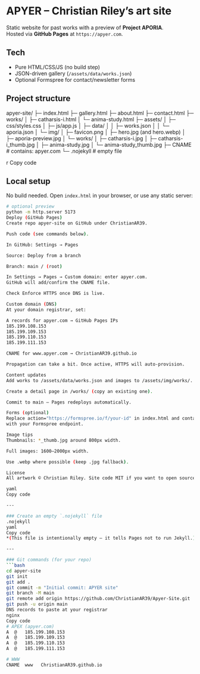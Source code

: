 # APYER – Christian Riley’s art site

Static website for past works with a preview of **Project APORIA**.  
Hosted via **GitHub Pages** at `https://apyer.com`.

## Tech
- Pure HTML/CSS/JS (no build step)
- JSON-driven gallery (`/assets/data/works.json`)
- Optional Formspree for contact/newsletter forms

## Project structure
apyer-site/
├─ index.html
├─ gallery.html
├─ about.html
├─ contact.html
├─ works/
│ ├─ catharsis-i.html
│ └─ anima-study.html
├─ assets/
│ ├─ css/styles.css
│ ├─ js/app.js
│ ├─ data/
│ │ ├─ works.json
│ │ └─ aporia.json
│ └─ img/
│ ├─ favicon.png
│ ├─ hero.jpg (and hero.webp)
│ ├─ aporia-preview.jpg
│ └─ works/
│ ├─ catharsis-i.jpg
│ ├─ catharsis-i_thumb.jpg
│ ├─ anima-study.jpg
│ └─ anima-study_thumb.jpg
├─ CNAME # contains: apyer.com
└─ .nojekyll # empty file

r
Copy code

## Local setup
No build needed. Open `index.html` in your browser, or use any static server:
```bash
# optional preview
python -m http.server 5173
Deploy (GitHub Pages)
Create repo apyer-site on GitHub under ChristianAR39.

Push code (see commands below).

In GitHub: Settings → Pages

Source: Deploy from a branch

Branch: main / (root)

In Settings → Pages → Custom domain: enter apyer.com.
GitHub will add/confirm the CNAME file.

Check Enforce HTTPS once DNS is live.

Custom domain (DNS)
At your domain registrar, set:

A records for apyer.com → GitHub Pages IPs
185.199.108.153
185.199.109.153
185.199.110.153
185.199.111.153

CNAME for www.apyer.com → ChristianAR39.github.io

Propagation can take a bit. Once active, HTTPS will auto-provision.

Content updates
Add works to /assets/data/works.json and images to /assets/img/works/.

Create a detail page in /works/ (copy an existing one).

Commit to main — Pages redeploys automatically.

Forms (optional)
Replace action="https://formspree.io/f/your-id" in index.html and contact.html
with your Formspree endpoint.

Image tips
Thumbnails: *_thumb.jpg around 800px width.

Full images: 1600–2000px width.

Use .webp where possible (keep .jpg fallback).

License
All artwork © Christian Riley. Site code MIT if you want to open source.

yaml
Copy code

---

### Create an empty `.nojekyll` file
.nojekyll
yaml
Copy code
*(This file is intentionally empty — it tells Pages not to run Jekyll.)*

---

### Git commands (for your repo)
```bash
cd apyer-site
git init
git add .
git commit -m "Initial commit: APYER site"
git branch -M main
git remote add origin https://github.com/ChristianAR39/Apyer-Site.git
git push -u origin main
DNS records to paste at your registrar
nginx
Copy code
# APEX (apyer.com)
A  @   185.199.108.153
A  @   185.199.109.153
A  @   185.199.110.153
A  @   185.199.111.153

# WWW
CNAME  www   ChristianAR39.github.io
